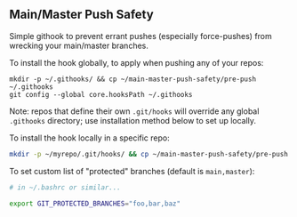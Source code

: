 Main/Master Push Safety
-----------------------

Simple githook to prevent errant pushes (especially force-pushes) from wrecking your main/master branches.

To install the hook globally, to apply when pushing any of your repos:
```
mkdir -p ~/.githooks/ && cp ~/main-master-push-safety/pre-push ~/.githooks
git config --global core.hooksPath ~/.githooks
```
Note: repos that define their own `.git/hooks` will override any global `.githooks` directory; use installation method below to set up locally.

To install the hook locally in a specific repo:
```sh
mkdir -p ~/myrepo/.git/hooks/ && cp ~/main-master-push-safety/pre-push ~/myrepo/.git/hooks
```

To set custom list of "protected" branches (default is `main,master`):
```sh
# in ~/.bashrc or similar...

export GIT_PROTECTED_BRANCHES="foo,bar,baz"
```

